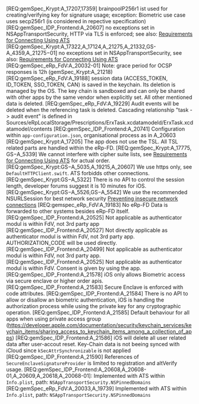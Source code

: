[REQ:gemSpec_Krypt:A_17207,17359] brainpoolP256r1 ist used for creating/verifying key for signature usage; exception: Biometric use case uses secp256r1 (is considered in repective specification)
[REQ:gemSpec_IDP_Frontend:A_20607] no exceptions set in NSAppTransportSecurity, HTTP via TLS is enforced; see also: [Requirements for Connecting Using ATS](https://developer.apple.com/library/archive/documentation/General/Reference/InfoPlistKeyReference/Articles/CocoaKeys.html)
[REQ:gemSpec_Krypt:A_17322,A_17124,A_21275,A_21332,GS-A_4359,A_21275−01] no exceptions set in NSAppTransportSecurity, see also: [Requirements for Connecting Using ATS](https://developer.apple.com/library/archive/documentation/General/Reference/InfoPlistKeyReference/Articles/CocoaKeys.html) 
[REQ:gemSpec_eRp_FdV:A_20032-01] Note: grace period for OCSP responses is 12h (gemSpec_Krypt:A_21218)
[REQ:gemSpec_eRp_FdV:A_19188] session data (ACCESS_TOKEN, ID_TOKEN, SSO_TOKEN, CAN) is saved in the keychain. Its deletion is managed by the OS. The key chain is sandboxed and can only be shared with other apps by the same vendor when explicitly set. All other mentioned data is deleted.
[REQ:gemSpec_eRp_FdV:A_19229] Audit events will be deleted when the referencing task is deleted. Cascading relationship "task -> audit event" is defined in Sources/eRpLocalStorage/Prescriptions/ErxTask.xcdatamodeld/ErxTask.xcdatamodel/contents
[REQ:gemSpec_IDP_Frontend:A_20741] Configuration within `app-configuration.json`, organisational process as in A_20603
[REQ:gemSpec_Krypt:A_17205] The app does not use the TSL. All TSL related parts are handled within the eRp-FD.
[REQ:gemSpec_Krypt:A_17775, GS−A_5339] We cannot interfere with cipher suite lists, see [Requirements for Connecting Using ATS](https://developer.apple.com/library/archive/documentation/General/Reference/InfoPlistKeyReference/Articles/CocoaKeys.html) for actual order.
[REQ:gemSpec_Krypt:GS−A_5035,A_19215,A_20607] We use https only, see `DefaultHTTPClient.swift`. ATS forbidds other connections.
[REQ:gemSpec_Krypt:GS−A_5322] There is no API to control the session length, developer forums suggest it is 10 minutes for iOS.
[REQ:gemSpec_Krypt:GS−A_5526,GS−A_5542] We use the recommended NSURLSession for best network security [Preventing insecure network connections](https://developer.apple.com/documentation/security/preventing_insecure_network_connections)
[REQ:gemspec_eRp_FdV:A_19183] No eRp-FD Data is forwarded to other systems besides eRp-FD itself.
[REQ:gemSpec_IDP_Frontend:A_20525] Not applicable as authenticator modul is within FdV, not 3rd party app
[REQ:gemSpec_IDP_Frontend:A_20527] Not directly applicable as authenticator modul is within FdV, not 3rd party app. AUTHORIZATION_CODE will be used directly.
[REQ:gemSpec_IDP_Frontend:A_20499] Not applicable as authenticator modul is within FdV, not 3rd party app.
[REQ:gemSpec_IDP_Frontend:A_20525] Not applicable as authenticator modul is within FdV. Consent is given by using the app.
[REQ:gemSpec_IDP_Frontend:A_21578] iOS only allows Biometric access via secure enclave or higher order apis.
[REQ:gemSpec_IDP_Frontend:A_21583] Secure Enclave is enforced with code attributes.
[REQ:gemSpec_IDP_Frontend:A_21584] There is no API to allow or disallow an biometric authentication, iOS is handling the authorization process while using the private key for any cryptographic operation.
[REQ:gemSpec_IDP_Frontend:A_21585] Default behaviour for all apps when using private access group (https://developer.apple.com/documentation/security/keychain_services/keychain_items/sharing_access_to_keychain_items_among_a_collection_of_apps)
[REQ:gemSpec_IDP_Frontend:A_21586] iOS will delete all user related data after user-accout reset. Key-Chain data is not beeing synced with iCloud since `kSecAttrSynchronizable` is not applied  
[REQ:gemSpec_IDP_Frontend:A_21590] References of `SecureEnclaveSignatureProvider` is limited to registration and altVerify usage.
[REQ:gemSpec_IDP_Frontend:A_20608,A_20608-01,A_20609,A_20618,A_20068-01]: Implemented with ATS within `Info.plist`, path: `NSAppTransportSecurity.NSPinnedDomains`
[REQ:gemSpec_eRp_FdV:A_20033,A_19739] Implemented with ATS within `Info.plist`, path: `NSAppTransportSecurity.NSPinnedDomains`
